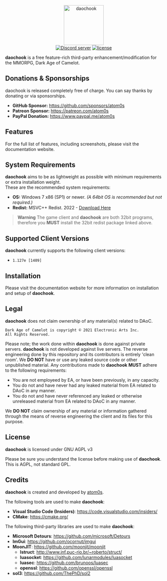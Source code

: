 <div align="center">
    <img width="128" src="https://github.com/atom0s/daochook/raw/main/repo/daochook.png" alt="daochook">
    <br/>
</div>

<div align="center">
    <a href="https://discord.gg/MtqPZJj5"><img src="https://img.shields.io/discord/1022736642257211393.svg?style=for-the-badge" alt="Discord server" /></a>
    <a href="LICENSE.md"><img src="https://img.shields.io/badge/License-AGPL_v3-blue?style=for-the-badge" alt="license" /></a>
    <br/>
</div>

**daochook** is a free feature-rich third-party enhancement/modification for the MMORPG, Dark Age of Camelot.

## Donations & Sponsorships

daochook is released completely free of charge. You can say thanks by donating or via sponsorships.

  * **GitHub Sponsor:** https://github.com/sponsors/atom0s
  * **Patreon Sponsor:** https://patreon.com/atom0s
  * **PayPal Donation:** https://www.paypal.me/atom0s

## Features

For the full list of features, including screenshots, please visit the documentation website.

## System Requirements

**daochook** aims to be as lightweight as possible with minimum requirements or extra installation weight.\
These are the recommended system requirements:

  * **OS:** Windows 7 x86 (SP1) or newer. _(A 64bit OS is recommended but not required.)_
  * **Redist:** MSVC++ Redist. 2022 - [Download Here](https://aka.ms/vs/17/release/vc_redist.x86.exe)

> **Warning**
> The game client and **daochook** are both 32bit programs, therefore you **MUST** install the 32bit redist package linked above.

## Supported Client Versions

**daochook** currently supports the following client versions:

  * `1.127e [1409]`

## Installation

Please visit the documentation website for more information on installation and setup of **daochook**.

## Legal

**daochook** does not claim ownership of any material(s) related to DAoC.

```
Dark Age of Camelot is copyright © 2021 Electronic Arts Inc.
All Rights Reserved.
```

Please note; the work done within **daochook** is done against private servers. **daochook** is not developed against live servers. The reverse engineering done by this repository and its contributors is entirely 'clean room'. We **DO NOT** have or use any leaked source code or other unpublished material. Any contributions made to **daochook** **MUST** adhere to the following requirements:

  * You are not employeed by EA, or have been previously, in any capacity.
  * You do not and have never had any leaked material from EA related to DAoC in any manner.
  * You do not and have never referenced any leaked or otherwise unreleased material from EA related to DAoC in any manner.

We **DO NOT** claim ownership of any material or information gathered through the means of reverse engineering the client and its files for this purpose.

## License

**daochook** is licensed under GNU AGPL v3

Please be sure you understand the license before making use of **daochook**. This is AGPL, not standard GPL.

## Credits

**daochook** is created and developed by [atom0s](https://github.com/atom0s).

The following tools are used to make **daochook**:

  * **Visual Studio Code (Insiders)**: https://code.visualstudio.com/insiders/
  * **CMake**: https://cmake.org/

The following third-party libraries are used to make **daochook**:

  * **Microsoft Detours**: https://github.com/microsoft/Detours
  * **ImGui**: https://github.com/ocornut/imgui
  * **MoonJIT**: https://github.com/moonjit/moonjit
    * **lstruct**: http://www.inf.puc-rio.br/~roberto/struct/
    * **luasocket**: https://github.com/lunarmodules/luasocket
    * **luasec**: https://github.com/brunoos/luasec
    * **openssl**: https://github.com/openssl/openssl
  * **sol3**: https://github.com/ThePhD/sol2
